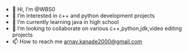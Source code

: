 - 👋 Hi, I’m @WBS0
- 👀 I’m interested in c++ and python development projects
- 🌱 I’m currently learning java in high school
- 💞️ I’m looking to collaborate on various c++,python,jdk,video editing projects
- 📫 How to reach me arnav.kanade2000@gmail.com

<!---
WBS0/WBS0 is a ✨ special ✨ repository because its `README.md` (this file) appears on your GitHub profile.
You can click the Preview link to take a look at your changes.
--->
